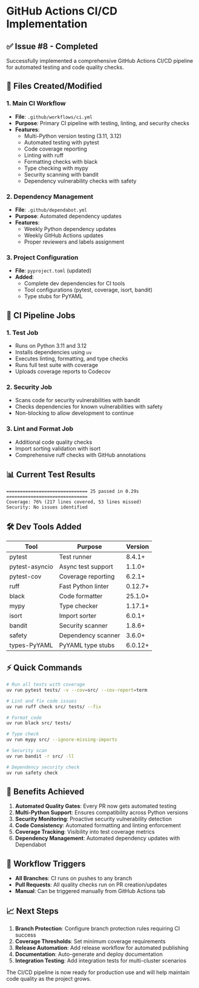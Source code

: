 # GitHub Actions CI/CD Implementation

## ✅ Issue #8 - Completed

Successfully implemented a comprehensive GitHub Actions CI/CD pipeline for automated testing and code quality checks.

## 📁 Files Created/Modified

### 1. Main CI Workflow
- **File**: `.github/workflows/ci.yml`
- **Purpose**: Primary CI pipeline with testing, linting, and security checks
- **Features**:
  - Multi-Python version testing (3.11, 3.12)
  - Automated testing with pytest
  - Code coverage reporting
  - Linting with ruff
  - Formatting checks with black
  - Type checking with mypy
  - Security scanning with bandit
  - Dependency vulnerability checks with safety

### 2. Dependency Management
- **File**: `.github/dependabot.yml`
- **Purpose**: Automated dependency updates
- **Features**:
  - Weekly Python dependency updates
  - Weekly GitHub Actions updates
  - Proper reviewers and labels assignment

### 3. Project Configuration
- **File**: `pyproject.toml` (updated)
- **Added**:
  - Complete dev dependencies for CI tools
  - Tool configurations (pytest, coverage, isort, bandit)
  - Type stubs for PyYAML

## 🧪 CI Pipeline Jobs

### 1. Test Job
- Runs on Python 3.11 and 3.12
- Installs dependencies using `uv`
- Executes linting, formatting, and type checks
- Runs full test suite with coverage
- Uploads coverage reports to Codecov

### 2. Security Job
- Scans code for security vulnerabilities with bandit
- Checks dependencies for known vulnerabilities with safety
- Non-blocking to allow development to continue

### 3. Lint and Format Job
- Additional code quality checks
- Import sorting validation with isort
- Comprehensive ruff checks with GitHub annotations

## 📊 Current Test Results

```
============================== 25 passed in 0.29s ==============================
Coverage: 76% (217 lines covered, 53 lines missed)
Security: No issues identified
```

## 🛠️ Dev Tools Added

| Tool | Purpose | Version |
|------|---------|---------|
| pytest | Test runner | 8.4.1+ |
| pytest-asyncio | Async test support | 1.1.0+ |
| pytest-cov | Coverage reporting | 6.2.1+ |
| ruff | Fast Python linter | 0.12.7+ |
| black | Code formatter | 25.1.0+ |
| mypy | Type checker | 1.17.1+ |
| isort | Import sorter | 6.0.1+ |
| bandit | Security scanner | 1.8.6+ |
| safety | Dependency scanner | 3.6.0+ |
| types-PyYAML | PyYAML type stubs | 6.0.12+ |

## ⚡ Quick Commands

```bash
# Run all tests with coverage
uv run pytest tests/ -v --cov=src/ --cov-report=term

# Lint and fix code issues
uv run ruff check src/ tests/ --fix

# Format code
uv run black src/ tests/

# Type check
uv run mypy src/ --ignore-missing-imports

# Security scan
uv run bandit -r src/ -ll

# Dependency security check
uv run safety check
```

## 🎯 Benefits Achieved

1. **Automated Quality Gates**: Every PR now gets automated testing
2. **Multi-Python Support**: Ensures compatibility across Python versions
3. **Security Monitoring**: Proactive security vulnerability detection
4. **Code Consistency**: Automated formatting and linting enforcement
5. **Coverage Tracking**: Visibility into test coverage metrics
6. **Dependency Management**: Automated dependency updates with Dependabot

## 🔄 Workflow Triggers

- **All Branches**: CI runs on pushes to any branch
- **Pull Requests**: All quality checks run on PR creation/updates  
- **Manual**: Can be triggered manually from GitHub Actions tab

## 📈 Next Steps

1. **Branch Protection**: Configure branch protection rules requiring CI success
2. **Coverage Thresholds**: Set minimum coverage requirements
3. **Release Automation**: Add release workflow for automated publishing
4. **Documentation**: Auto-generate and deploy documentation
5. **Integration Testing**: Add integration tests for multi-cluster scenarios

The CI/CD pipeline is now ready for production use and will help maintain code quality as the project grows.